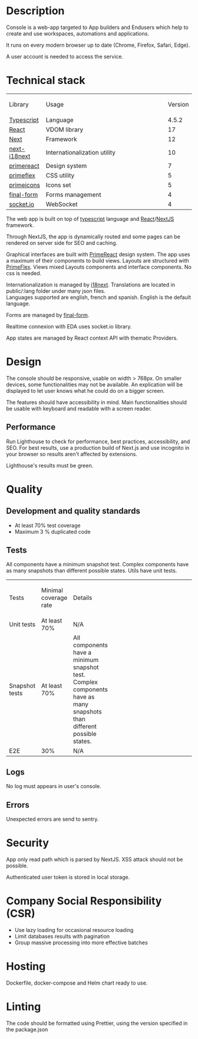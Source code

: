 # Description

Console is a web-app targeted to App builders and Endusers which help to create and use workspaces, automations and applications.

It runs on every modern browser up to date (Chrome, Firefox, Safari, Edge).

A user account is needed to access the service.

# Technical stack

<table style="width:100%;">
<colgroup>
<col style="width: 10%" />
<col style="width: 80%" />
<col style="width: 10%" />
</colgroup>
<tbody>
<tr class="odd">
  <td style="text-align: left;"><p>Library</p></td>
  <td style="text-align: left;"><p>Usage</p></td>
  <td style="text-align: left;"><p>Version</p></td>
</tr>
<tr class="even">
  <td><a href="https://www.typescriptlang.org/">Typescript</a></td>
  <td>Language</td>
  <td>4.5.2</td>
</tr>
<tr class="odd">
  <td><a href="https://www.react.org/">React</a></td>
  <td>VDOM library</td>
  <td>17</td>
</tr>
<tr class="even">
  <td><a href="https://nextjs.org">Next</a></td>
  <td>Framework</td>
  <td>12</td>
</tr>
<tr class="odd">
<td><a href="https://github.com/isaachinman/next-i18next">next-i18next</a></td>
  <td>Internationalization utility</td>
  <td>10</td>
</tr>
<tr class="even">
  <td><a href="https://primefaces.org/primereact">primereact</a></td>
  <td>Design system</td>
  <td>7</td>
</tr>
<tr class="odd">
  <td><a href="https://primefaces.org/primeflex">primeflex</a></td>
  <td>CSS utility</td>
  <td>5</td>
</tr>
<tr class="even">
  <td><a href="https://primefaces.org/primereact/icons/">primeicons</a></td>
  <td>Icons set</td>
  <td>5</td>
</tr>
<tr class="odd">
  <td><a href="https://final-form.org/">final-form</a></td>
  <td>Forms management</td>
  <td>4</td>
</tr>
<tr class="even">
  <td><a href="https://socket.io/">socket.io</a></td>
  <td>WebSocket</td>
  <td>4</td>
</tr>
</tbody>
</table>

The web app is built on top of [typescript](https://www.typescriptlang.org/) language and [React](https://reactjs.org/)/[NextJS](https://nextjs.org/) framework.

Through NextJS, the app is dynamically routed and some pages can be rendered on server side for SEO and caching.

Graphical interfaces are built with [PrimeReact](https://primefaces.org/primereact) design system.
The app uses a maximum of their components to build views. Layouts are structured with [PrimeFlex](https://www.primefaces.org/primeflex/). Views mixed Layouts components and interface components. No css is needed.

Internationalization is managed by [i18next](https://www.i18next.com/). Translations are located in public/:lang folder under many json files.  
Languages supported are english, french and spanish. English is the default language.

Forms are managed by [final-form](https://final-form.org/).

Realtime connexion with EDA uses socket.io library.

App states are managed by React context API with thematic Providers.

# Design

The console should be responsive, usable on width > 768px. On smaller devices, some functionalities may not be available. An explication will be displayed to let user knows what he could do on a bigger screen.

The features should have accessibility in mind. Main functionalities should be usable with keyboard and readable with a screen reader.

## Performance

Run Lighthouse to check for performance, best practices, accessibility, and SEO. For best results, use a production build of Next.js and use incognito in your browser so results aren't affected by extensions.

Lighthouse's results must be green.

# Quality

## Development and quality standards

- At least 70% test coverage
- Maximum 3 % duplicated code

## Tests

All components have a minimum snapshot test. Complex components have as many snapshots than different possible states. Utils have unit tests.

<table style="width:100%;">
<colgroup>
<col style="width: 10%" />
<col style="width: 10%" />
<col style="width: 10%" />
<col style="width: 50%" />
</colgroup>
<tbody>
<tr class="odd">
<td style="text-align: left;"><p>Tests</p></td>
<td style="text-align: left;"><p>Minimal coverage rate</p></td>
<td style="text-align: left;"><p>Details</p></td>
</tr>
<tr class="even">
<td style="text-align: left;">Unit tests</td>
<td style="text-align: left;">At least 70%</td>
<td style="text-align: left;">N/A</td>
</tr>
<tr class="even">
<td style="text-align: left;">Snapshot tests</td>
<td style="text-align: left;">At least 70%</td>
<td style="text-align: left;">All components have a minimum snapshot test. Complex components have as many snapshots than different possible states.</td>
</tr>
<tr class="even">
<td style="text-align: left;">E2E</td>
<td style="text-align: left;">30%</td>
<td style="text-align: left;">N/A</td>
</tr>
</tbody>
</table>

## Logs

No log must appears in user's console.

## Errors

Unexpected errors are send to sentry.

# Security

App only read path which is parsed by NextJS. XSS attack should not be possible.

Authenticated user token is stored in local storage.

# Company Social Responsibility (CSR)

- Use lazy loading for occasional resource loading
- Limit databases results with pagination
- Group massive processing into more effective batches

# Hosting

Dockerfile, docker-compose and Helm chart ready to use.

# Linting

The code should be formatted using Prettier, using the version specified in the package.json
